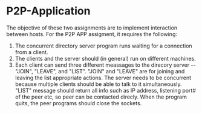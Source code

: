 # P2P-Application
The objective of these two assignments are to implement interaction between hosts.
For the P2P APP assigment, it requires the following:
1. The concurrent directory server program runs waiting for a connection from a client.
2. The clients and the server should (in general) run on different machines.
3. Each client can send three different meassages to the direcory server -- "JOIN", "LEAVE", and "LIST". "JOIN" and "LEAVE" are for joining and leaving the list appropriate actions. The server needs to be concurrent because multiple clients should be able to talk to it simultaneously. "LIST" message should return all info such as IP address, listening port# of the peer etc, so peer can be contacted direcly.
When the program quits, the peer programs should close the sockets.
